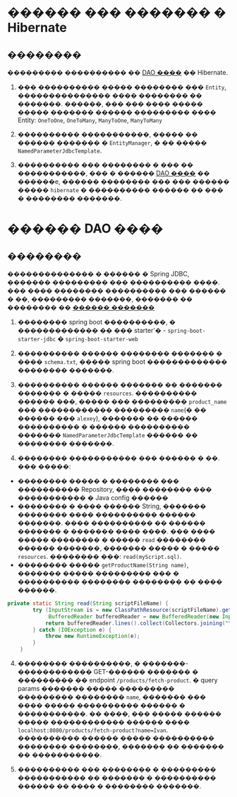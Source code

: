 # ������ ��� ������� � Hibernate

## ��������
��������� ���������� �� [DAO ����](../../jdbc/task1/README.md) �� Hibernate.

1. ��� ���������� ����� �������� ��� `Entity`, ��������������� ���� �������� �� �������. ������, ��� ��� ���� ����� ����� ������� ������ ��������� ���� Entity: `OneToOne`, `OneToMany`, `ManyToOne`, `ManyToMany`

2. ���������� �����������, ����� �� ������ ������� � `EntityManager`, � �� ����� `NamedParameterJdbcTemplate`.

3. ���������� ��� �������� � ��� �� �����������, ��� � ������ [DAO ����](../../jdbc/task1/README.md) �� ������e, ������ �������� ��� ��� ������ ����� `hibernate` � ���������� ������ �� ��� � �������� �������.

# ������ DAO ����

## ��������
�������������� � ������ � Spring JDBC, ������� ��������� ��� ���������� ����. ��� ���� �������� ���������� ��� ������ � ��, ��������� �������, ������� �� �������� �� [������ �������](../../sql-agg/task/README.md)

1. �������� spring boot ����������, � ������������� �� ��� starter'� - `spring-boot-starter-jdbc` � `spring-boot-starter-web`

2. ���������� ������ �������� ������� � ���� `schema.txt`, ����� spring boot ������������� �������� �������.

2. ���������� ������ ������� �� ������� ������� � ����� `resources`. ���������� ������ ���, ����� ��� ��������� `product_name` ��� ������������ ��������� `name`(� �� ������ ��� `alexey`), ������� �� ������ ���������� � ������ ���������� ������� `NamedParameterJdbcTemplate` ������ �� �������� �������.

3. �������� ����������� ��� ������ � ��. ��� �����:
 - �������� ����� � �������� ��� ���������� Repository, ���� �������� ��� ����������� � Java config ������
 - �������� � ���� ������ String, ������� �������� ���� ���������� ������ �������. ���� ���������� �� ������ ������� � ������� ���� ����. ��� ���� ����� �������� � ����� `read` �������� ������ �������, ������� ����� � ����� `resources`. �������� ���: `read(myScript.sql)`.
 - �������� ����� `getProductName(String name)`, ������� ����� ��������� ��� � ���������� �������� �������� �� ���� ������.
```java
private static String read(String scriptFileName) {
        try (InputStream is = new ClassPathResource(scriptFileName).getInputStream();
             BufferedReader bufferedReader = new BufferedReader(new InputStreamReader(is))) {
            return bufferedReader.lines().collect(Collectors.joining("\n"));
        } catch (IOException e) {
            throw new RuntimeException(e);
        }
    }
``` 

4. �������� ����������, � �������-������������ GET-������ ������� � ��������� �� endpoint `/products/fetch-product`. � query params ������� ����� ��������� ��������� �������� `name`, ������� ��� ���� ����� ���������� ������ � �����������. �� ����, ��� ����� ������ ����� ������������ ������ ���� `localhost:8080/products/fetch-product?name=Ivan`.
���������� ������ ����� ���������� �������� ��������, ������� �� ������� �� �����������.

5. ���������� ��� �������� � ��������� ����������� �� ������� � ���������� ������ �� ���� � �������� �������.